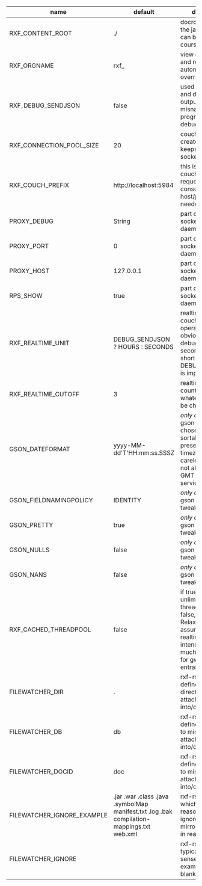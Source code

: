| name     |      default  |  description|
|----------|-------------|-------------|
|RXF_CONTENT_ROOT|./|docroot relative to the java execution.  can be absolute, of course.
|RXF_ORGNAME|rxf_|view generation and requestfactory automatic prefixes, overridable
|RXF_DEBUG_SENDJSON|false| used for unit test and debugging output, probably misnamed as time progresses-- this debugs most io. 
|RXF_CONNECTION_POOL_SIZE|20|couchdb createConnection keeps a list of hot sockets.  
|RXF_COUCH_PREFIX|http://localhost:5984 | this is prefixed to couch REST requests, or consumed for host/port info as needed.
|PROXY_DEBUG|String|part of deprecated socket proxy daemon 
|PROXY_PORT|0|part of deprecated socket proxy daemon 
|PROXY_HOST|127.0.0.1|part of deprecated socket proxy daemon 
|RPS_SHOW|true|part of deprecated socket proxy daemon 
|RXF_REALTIME_UNIT|DEBUG_SENDJSON ? HOURS : SECONDS|realtime cutoff on couchdb operations. obviously in a debugger 3 seconds is too short so DEBUG_SENDJSON is important to set 
|RXF_REALTIME_CUTOFF|3|realtime cutoff count of units, whatever units may be chosen
|GSON_DATEFORMAT|yyyy-MM-dd'T'HH:mm:ss.SSSZ| *only affects gson:*  gson date formatter chosen for ISO-like sortability and preservation of java timezone where carelessness may not always record GMT in java services.
|GSON_FIELDNAMINGPOLICY|IDENTITY| *only affects gson:* gson internal tweak.  
|GSON_PRETTY|true| *only affects gson:* gson internal tweak.
|GSON_NULLS|false| *only affects gson:* gson internal tweak.
|GSON_NANS|false| *only affects gson:* gson internal tweak.
|RXF_CACHED_THREADPOOL|false| if true, this gives unlimitted threadworkers.  if false, the default, RelaxFactory assumes a simple realtime server is intended without much consideration for gwt rpc or re-entrant logic  
|FILEWATCHER_DIR|.| rxf-rsync knob to define a VFS directory to mirror attachments into/out of
|FILEWATCHER_DB|db|rxf-rsync knob to define a couch db to mirror attachments into/out of
|FILEWATCHER_DOCID|doc|rxf-rsync knob to define a document to mirror attachments into/out of
|FILEWATCHER_IGNORE_EXAMPLE|.jar .war .class .java .symbolMap manifest.txt .log .bak compilation-mappings.txt web.xml|rxf-rsync knob which shows a reasonable set of ignores for mirroring a gwt app in realtime
|FILEWATCHER_IGNORE|  |rxf-rsync knob typically makes sense to use the example, but is blank by default
